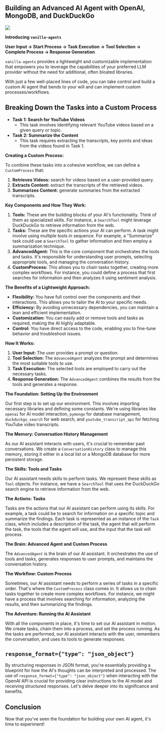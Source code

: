 ## Building an Advanced AI Agent with OpenAI, MongoDB, and DuckDuckGo

![](https://upload.wikimedia.org/wikipedia/commons/a/aa/AI_Agent_Overview.png)

**Introducing `vanilla-agents`**

**User Input -> Start Process -> Task Execution -> Tool Selection -> Complete Process -> Response Generation**

`vanilla-agents` provides a lightweight and customizable implementation that empowers you to leverage the capabilities of your preferred LLM provider without the need for additional, often bloated libraries. 

With just a few well-placed lines of code, you can take control and build a custom AI agent that bends to your will and can implement custom processes/workflows. 

## Breaking Down the Tasks into a Custom Process

* **Task 1: Search for YouTube Videos**
  * This task involves identifying relevant YouTube videos based on a given query or topic.
* **Task 2: Summarize the Content**
  * This task requires extracting the transcripts, key points and ideas from the videos found in Task 1.

**Creating a Custom Process:**

To combine these tasks into a cohesive workflow, we can define a `CustomProcess` that:

1. **Retrieves Videos:** search for videos based on a user-provided query.
2. **Extracts Content:** extract the transcripts of the retrieved videos.
3. **Summarizes Content:** generate summaries from the extracted transcripts.

**Key Components and How They Work:**

1. **Tools:** These are the building blocks of your AI's functionality. Think of them as specialized skills. For instance, a `SearchTool` might leverage DuckDuckGo to retrieve information from the web.
2. **Tasks:** These are the specific actions your AI can perform. A task might involve using multiple tools in sequence. For example, a "Summarize" task could use a `SearchTool` to gather information and then employ a summarization technique.
3. **AdvancedAgent:** This is the core component that orchestrates the tools and tasks. It's responsible for understanding user prompts, selecting appropriate tools, and managing the conversation history.
4. **CustomProcess:** This allows you to chain tasks together, creating more complex workflows. For instance, you could define a process that first searches for information and then analyzes it using sentiment analysis.

**The Benefits of a Lightweight Approach:**

* **Flexibility:** You have full control over the components and their interactions. This allows you to tailor the AI to your specific needs.
* **Efficiency:** By avoiding unnecessary dependencies, you can maintain a lean and efficient implementation.
* **Customization:** You can easily add or remove tools and tasks as required, making the AI highly adaptable.
* **Control:** You have direct access to the code, enabling you to fine-tune behavior and troubleshoot issues.

**How It Works:**

1. **User Input:** The user provides a prompt or question.
2. **Tool Selection:** The `AdvancedAgent` analyzes the prompt and determines the most suitable tools to use.
3. **Task Execution:** The selected tools are employed to carry out the necessary tasks.
4. **Response Generation:** The `AdvancedAgent` combines the results from the tools and generates a response.

**The Foundation: Setting Up the Environment**

Our first step is to set up our environment. This involves importing necessary libraries and defining some constants. We're using libraries like `openai` for AI model interaction, `pymongo` for database management, `duckduckgo_search` for web search, and `youtube_transcript_api` for fetching YouTube video transcripts.

**The Memory: Conversation History Management**

As our AI assistant interacts with users, it's crucial to remember past conversations. We create a `ConversationHistory` class to manage this memory, storing it either in a local list or a MongoDB database for more persistent storage.

**The Skills: Tools and Tasks**

Our AI assistant needs skills to perform tasks. We represent these skills as `Tool` objects. For instance, we have a `SearchTool` that uses the DuckDuckGo search engine to retrieve information from the web. 

**The Actions: Tasks**

Tasks are the actions that our AI assistant can perform using its skills. For example, a task could be to search for information on a specific topic and summarize the findings. Each task is represented as an instance of the `Task` class, which includes a description of the task, the agent that will perform the task, the tools that the agent will use, and the input that the task will process.

**The Brain: Advanced Agent and Custom Process**

The `AdvancedAgent` is the brain of our AI assistant. It orchestrates the use of tools and tasks, generates responses to user prompts, and maintains the conversation history. 

**The Workflow: Custom Process**

Sometimes, our AI assistant needs to perform a series of tasks in a specific order. That's where the `CustomProcess` class comes in. It allows us to chain tasks together to create more complex workflows. For instance, we might have a process that involves searching for information, analyzing the results, and then summarizing the findings.

**The Adventure: Running the AI Assistant**

With all the components in place, it's time to set our AI assistant in motion. We create tasks, chain them into a process, and set the process running. As the tasks are performed, our AI assistant interacts with the user, remembers the conversation, and uses its tools to generate responses.


## **`response_format={"type": "json_object"}`**

By structuring responses in JSON format, you're essentially providing a blueprint for how the AI's thoughts can be interpreted and processed. The use of `response_format={"type": "json_object"}` when interacting with the OpenAI API is crucial for providing clear instructions to the AI model and receiving structured responses. Let's delve deeper into its significance and benefits.

## Conclusion

Now that you've seen the foundation for building your own AI agent, it's time to experiment! 
